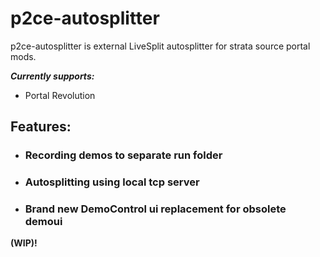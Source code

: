 # p2ce-autosplitter
p2ce-autosplitter is external LiveSplit autosplitter for strata source portal mods.

***Currently supports:***
- Portal Revolution

## Features:
- ### **Recording demos to separate run folder**
- ### **Autosplitting using local tcp server**
- ### **Brand new DemoControl ui replacement for obsolete demoui**

**(WIP)!**

